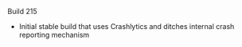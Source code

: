 Build 215
* Initial stable build that uses Crashlytics and ditches internal crash reporting mechanism
